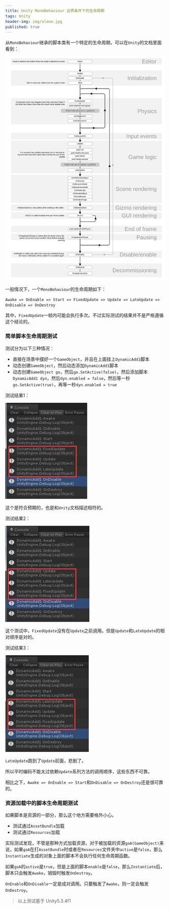 ```yaml
---
title: Unity MonoBehaviour 边界条件下的生命周期
tags: Unity
header-img: img/alone.jpg
published: true
---
```


从`MonoBehaviour`继承的脚本类有一个特定的生命周期，可以在`Unity`的文档里面看到：

![monobehaviour_flowchart](/post_img/monobehaviour_flowchart.svg)

一般情况下，一个`MonoBehaviour`的生命周期如下：

`Awake => OnEnable => Start => FixedUpdate => Update => LateUpdate => OnDisable => OnDestroy`

其中，`FixedUpdate`一帧内可能会执行多次。不过实际测试的结果并不是严格遵循这个结论的。

### 简单脚本生命周期测试

测试分为以下三种情况：

+ 直接在场景中摆好一个`GameObject`，并且在上面挂上`DynamicAdd1`脚本
+ 动态创建`GameObject`，然后动态添加`DynamicAdd1`脚本
+ 动态创建`GameObject go`，然后`go.SetActive(false)`，然后添加脚本`DynamicAdd1 dyn`，然后`dyn.enabled = false`，然后等一秒`go.SetActive(true)`，再等一秒`dyn.enabled = true`

测试结果1：

![](/post_img/in_scene.jpg)

这个是符合预期的，也是和`Unity`文档描述相符的。

测试结果2：

![](/post_img/dynamic_add_normal.jpg)

这个测试中，`FixedUpdate`没有在`Update`之前调用。但是`Update`和`LateUpdate`的相对顺序是对的。

测试结果3：

![](/post_img/dynamic_add_special.jpg)

`LateUpdate`跑到了`Update`前面，悲剧了。

所以平时编码不能太过依赖`Update`系列方法的调用顺序，这些东西不可靠。

相比之下，`Awake => OnEnable => Start`和`OnDisable => OnDestroy`还是很可靠的。

### 资源加载中的脚本生命周期测试

如果脚本是资源的一部分，那么这个地方需要格外小心。

+ 测试通过`AssetBundle`加载
+ 测试通过`Resources`加载

实际测试发现，不管是那种方式加载资源，对于被加载的资源`goA(GameObject)`来说，如果`goA`在打`AssetBundle`时或者在`Resources`文件夹中`active`是`false`，那么`Instantiate`生成的对象上面的脚本不会执行任何生命周期函数。

如果`goA`的`active`是`true`，但是上面的脚本`enable`是`false`，那么`Instantiate`后，脚本只会触发`Awake`，销毁时触发`OnDestroy`。

`OnEnable`和`OnDisable`一定是成对调用。只要触发了`Awake`，则一定会触发`OnDestroy`。

> 以上测试基于 Unity5.3.4f1

